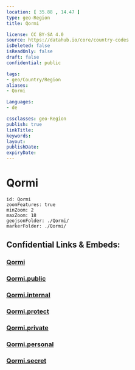 ```yaml
---
location: [ 35.88 , 14.47 ] 
type: geo-Region
title: Qormi

license: CC BY-SA 4.0
source: https://datahub.io/core/country-codes
isDeleted: false
isReadOnly: false
draft: false
confidential: public

tags:
- geo/Country/Region
aliases:
- Qormi

Languages:
- de

cssclasses: geo-Region
publish: true
linkTitle: 
keywords: 
layout: 
publishDate: 
expiryDate: 
---
```


# Qormi

```leaflet
id: Qormi
zoomFeatures: true 
minZoom: 2 
maxZoom: 18
geojsonFolder: ./Qormi/
markerFolder: ./Qormi/
```


## Confidential Links & Embeds: 

### [Qormi](/_Standards/Earth/Continent/Europe/Europe~South/Malta/Regions~Malta/Nofsinhar/counties~Nofsinhar/Qormi.md) 

### [Qormi.public](/_public/Earth/Continent/Europe/Europe~South/Malta/Regions~Malta/Nofsinhar/counties~Nofsinhar/Qormi.public.md) 

### [Qormi.internal](/_internal/Earth/Continent/Europe/Europe~South/Malta/Regions~Malta/Nofsinhar/counties~Nofsinhar/Qormi.internal.md) 

### [Qormi.protect](/_protect/Earth/Continent/Europe/Europe~South/Malta/Regions~Malta/Nofsinhar/counties~Nofsinhar/Qormi.protect.md) 

### [Qormi.private](/_private/Earth/Continent/Europe/Europe~South/Malta/Regions~Malta/Nofsinhar/counties~Nofsinhar/Qormi.private.md) 

### [Qormi.personal](/_personal/Earth/Continent/Europe/Europe~South/Malta/Regions~Malta/Nofsinhar/counties~Nofsinhar/Qormi.personal.md) 

### [Qormi.secret](/_secret/Earth/Continent/Europe/Europe~South/Malta/Regions~Malta/Nofsinhar/counties~Nofsinhar/Qormi.secret.md)

